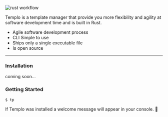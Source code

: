 ![rust workflow](https://github.com/pultzlucas/templo/actions/workflows/rust.yml/badge.svg)

Templo is a template manager that provide you more flexibility and agility at software development time and is built in Rust.

- Agile software development process
- CLI Simple to use
- Ships only a single executable file
- Is open source

---

### Installation

coming soon...

### Getting Started

```command
$ tp
```

If Templo was installed a welcome message will appear in your console. 🎉
